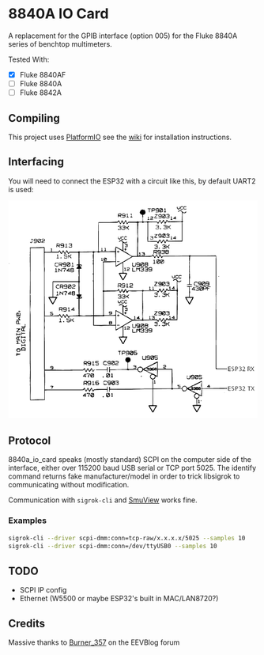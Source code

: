 # 8840A IO Card

A replacement for the GPIB interface (option 005) for the Fluke 8840A series of benchtop multimeters.

Tested With:

- [x] Fluke 8840AF
- [ ] Fluke 8840A
- [ ] Fluke 8842A

## Compiling

This project uses [PlatformIO](https://platformio.org/) see the [wiki](https://docs.platformio.org/en/latest/) for installation instructions.

## Interfacing

You will need to connect the ESP32 with a circuit like this, by default UART2 is used:

![Interface Schematic](wiring.png)

## Protocol

8840a_io_card speaks (mostly standard) SCPI on the computer side of the interface, either over 115200 baud USB serial or TCP port 5025. The identify command returns fake manufacturer/model in order to trick libsigrok to communicating without modification.

Communication with `sigrok-cli` and [SmuView](https://github.com/knarfS/smuview) works fine.

### Examples

```sh
sigrok-cli --driver scpi-dmm:conn=tcp-raw/x.x.x.x/5025 --samples 10
sigrok-cli --driver scpi-dmm:conn=/dev/ttyUSB0 --samples 10
```

## TODO

- SCPI IP config
- Ethernet (W5500 or maybe ESP32's built in MAC/LAN8720?)

## Credits

Massive thanks to [Burner_357](https://www.eevblog.com/forum/projects/fluke8840a-ieee-488-redesign-(ethernet-replacement-for-gpib-option-05)/) on the EEVBlog forum
